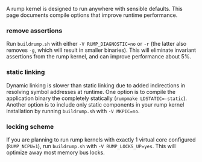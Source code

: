 A rump kernel is designed to run anywhere with sensible defaults.  This page documents compile options that improve runtime performance.


###  remove assertions

Run `buildrump.sh` with either `-V RUMP_DIAGNOSTIC=no` or `-r` (the latter also removes `-g`, which will result in smaller binaries).  This will eliminate invariant assertions from the rump kernel, and can improve performance about 5%.


### static linking

Dynamic linking is slower than static linking due to added indirections in resolving symbol addresses at runtime.  One option is to compile the application binary the completely statically (`rumpmake LDSTATIC=-static`).  Another option is to include only static components in your rump kernel installation by running `buildrump.sh` with `-V MKPIC=no`.


### locking scheme

If you are planning to run rump kernels with exactly 1 virtual core configured (`RUMP_NCPU=1`), run `buildrump.sh` with `-V RUMP_LOCKS_UP=yes`.  This will optimize away most memory bus locks.